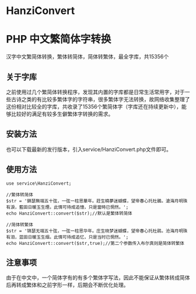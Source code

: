 # HanziConvert

# PHP 中文繁简体字转换
汉字中文繁简体转换，繁体转简体，简体转繁体，最全字库，共15356个

## 关于字库
之前使用过几个繁简体转换程序，发现其内置的字库都是日常生活常用字，对于一些古诗之类的有比较多繁体字的字符串，很多繁体字无法转换，故网络收集整理了这份相对比较全的字库，共收录了15356个繁简体字（字库还在持续更新中），能够比较好的满足有较多生僻繁体字转换的需求。

## 安装方法

也可以下载最新的发行版本，引入service/HanziConvert.php文件即可。

## 使用方法

```
use service\HanziConvert;

//繁体转简体
$str = '錦瑟無端五十弦，一弦一柱思華年。莊生曉夢迷蝴蝶，望帝春心托杜鵑。滄海月明珠有淚，藍田日暖玉生煙。此情可待成追憶，只是當時已惘然。';
echo HanziConvert::convert($str);//默认是繁体转简体

//简体转繁体
$str = '锦瑟无端五十弦，一弦一柱思华年。庄生晓梦迷蝴蝶，望帝春心托杜鹃。沧海月明珠有泪，蓝田日暖玉生烟。此情可待成追忆，只是当时已惘然。';
echo HanziConvert::convert($str,true);//第二个参数传入布尔真则是简体转繁体

```

## 注意事项
由于在中文中，一个简体字有的有多个繁体字写法，因此不能保证从繁体转成简体后再转成繁体和之前字形一样，后期会不断优化处理。
